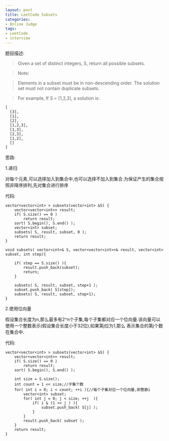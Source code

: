 ```yaml
---
layout: post 
title: LeetCode Subsets
categories:
- Online Judge
tags:
- LeetCode
- interview
---
```


题目描述:


> Given a set of distinct integers, S, return all possible subsets.

> Note:

> Elements in a subset must be in non-descending order.
> The solution set must not contain duplicate subsets.

> For example,
> If S = [1,2,3], a solution is:

    [
      [3],
      [1],
      [2],
      [1,2,3],
      [1,3],
      [2,3],
      [1,2],
      []
    ]

思路:

1.递归

对每个元素,可以选择加入到集合中,也可以选择不加入到集合.为保证产生的集合按照非降序排列,先对集合进行排序

代码:

    vector<vector<int> > subsets(vector<int> &S) {
        vector<vector<int>> result;
        if( S.size() == 0 )
            return result;
        sort( S.begin(), S.end() );    
        vector<int> subset;
        subsets( S, result, subset, 0 );
        return result;
    }
    
    void subsets( vector<int>& S, vector<vector<int>>& result, vector<int> subset, int step){
        
        if( step == S.size() ){
            result.push_back(subset);
            return;
        }
        
        subsets( S, result, subset, step+1 );
        subset.push_back( S[step]);
        subsets( S, result, subset, step+1);
    }

2.使用位向量

假设集合长度为n,那么最多有2^n个子集,每个子集都对应一个位向量.该向量可以使用一个整数表示(假设集合长度小于32位),如果第j位为1,那么
表示集合的第j个数在集合中.

代码:

    vector<vector<int> > subsets(vector<int> &S) {
        vector<vector<int>> result;
        if( S.size() == 0 )
            return result;
        sort( S.begin(), S.end() );    
        
        int size = S.size();
        int count = 1 << size;//子集个数
        for( int i = 0; i < count; ++i ){//每个子集对应一个位向量,即整数i
            vector<int> subset;
            for( int j = 0; j < size; ++j  ){
                if( i & (1 << j ) ){
                    subset.push_back( S[j] );
                }
            }
            result.push_back( subset );
        }
        return result;
    }
